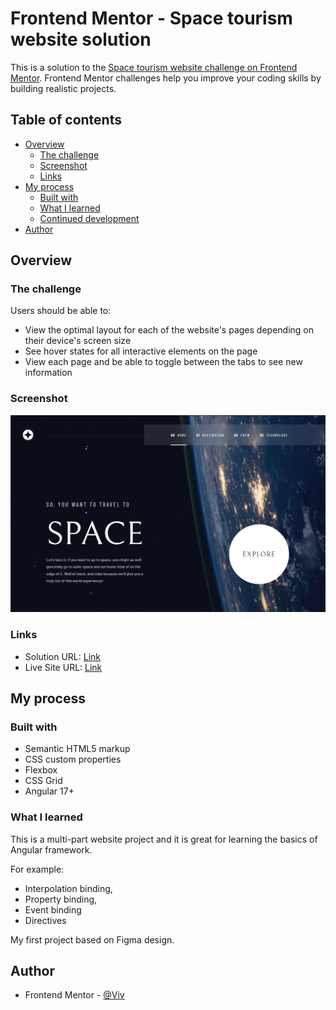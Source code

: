 # Frontend Mentor - Space tourism website solution

This is a solution to the [Space tourism website challenge on Frontend Mentor](https://www.frontendmentor.io/challenges/space-tourism-multipage-website-gRWj1URZ3). Frontend Mentor challenges help you improve your coding skills by building realistic projects.

## Table of contents

- [Overview](#overview)
  - [The challenge](#the-challenge)
  - [Screenshot](#screenshot)
  - [Links](#links)
- [My process](#my-process)
  - [Built with](#built-with)
  - [What I learned](#what-i-learned)
  - [Continued development](#continued-development)
- [Author](#author)

## Overview

### The challenge

Users should be able to:

- View the optimal layout for each of the website's pages depending on their device's screen size
- See hover states for all interactive elements on the page
- View each page and be able to toggle between the tabs to see new information

### Screenshot

![](screenshot.png)

### Links

- Solution URL: [Link](https://www.frontendmentor.io/solutions/spacetourism-rljfVdLUgM)
- Live Site URL: [Link](https://b-viv.github.io/space_tourism/home)

## My process

### Built with

- Semantic HTML5 markup
- CSS custom properties
- Flexbox
- CSS Grid
- Angular 17+

### What I learned

This is a multi-part website project and it is great for learning the basics of Angular framework.

For example:
- Interpolation binding,
- Property binding,
- Event binding
- Directives

My first project based on Figma design.

## Author

- Frontend Mentor - [@Viv](https://www.frontendmentor.io/profile/b-viv)
